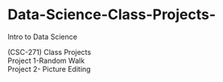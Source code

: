 # Data-Science-Class-Projects-
 Intro to Data Science
 
(CSC-271) Class Projects    
Project 1-Random Walk   
Project 2- Picture Editing
